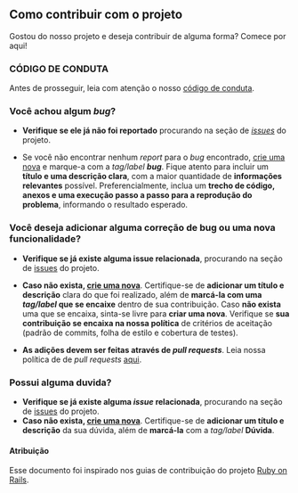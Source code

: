 ## Como contribuir com o projeto
Gostou do nosso projeto e deseja contribuir de alguma forma? Comece por aqui!

### CÓDIGO DE CONDUTA
Antes de prosseguir, leia com atenção o nosso [código de conduta](https://github.com/PI2-Irri/central-service/blob/master/CODE_OF_CONDUCT.md).

### **Você achou algum *bug*?**
*  **Verifique se ele já não foi reportado** procurando na seção de *[issues](https://github.com/PI2-Irri/central-service/issues)* do projeto.

*  Se você não encontrar nenhum *report* para o *bug* encontrado, [crie uma nova](https://github.com/PI2-Irri/central-service/issues) e marque-a com a *tag/label* ***bug***.
Fique atento para incluir um **título e uma descrição clara**, com a maior quantidade de **informações relevantes** possível. Preferencialmente, inclua um **trecho de código, anexos e uma execução passo a passo para a reprodução do problema**, informando o resultado esperado.

### **Você deseja adicionar alguma correção de bug ou uma nova funcionalidade?**
*  **Verifique se já existe alguma issue relacionada**, procurando na seção de [issues](https://github.com/PI2-Irri/central-service/issues) do projeto.

* **Caso não exista, [crie uma nova](https://github.com/PI2-Irri/central-service/issues)**. Certifique-se de **adicionar um título e descrição** clara do que foi realizado, além de **marcá-la com uma *tag/label* que se encaixe** dentro de sua contribuição. Caso **não exista** uma que se encaixa, sinta-se livre para **criar uma nova**. Verifique se **sua contribuição se encaixa na nossa política** de critérios de aceitação (padrão de commits, folha de estilo e cobertura de testes).
* **As adições devem ser feitas através de *pull requests***. Leia nossa política de de *pull requests* [aqui]().

### Possui alguma duvida?
*  **Verifique se já existe alguma *issue* relacionada**, procurando na seção de [issues](https://github.com/PI2-Irri/central-service/issues) do projeto.
* **Caso não exista, [crie uma nova](https://github.com/PI2-Irri/central-service/issues)**. Certifique-se de **adicionar um título e descrição** da sua dúvida, além de **marcá-la** com a *tag/label* **Dúvida**.

####  Atribuição
Esse documento foi inspirado nos guias de contribuição do projeto [Ruby on Rails](https://github.com/rails/rails/blob/master/CONTRIBUTING.md).
